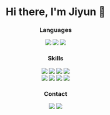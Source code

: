 <h1 align="center"><b> Hi there, I'm Jiyun 👋  </b></h3>

<h3 align="center"><b> Languages </b></h3>
<p align="center">
<img src="https://img.shields.io/badge/python-3670A0?style=flat&logo=python&logoColor=ffdd54"/>
<img src= "https://img.shields.io/badge/java-%23ED8B00.svg?style=flat&logo=openjdk&logoColor=white"/>                                                                                    
<img src="https://img.shields.io/badge/c++-%2300599C.svg?style=flat&logo=c%2B%2B&logoColor=white"/>                                                                                                        
</p>

<h3 align="center"><b> Skills </b></h3>
<p align="center">
<img src="https://img.shields.io/badge/python-3670A0?style=flat&logo=python&logoColor=ffdd54"/>
<img src= "https://img.shields.io/badge/java-%23ED8B00.svg?style=flat&logo=openjdk&logoColor=white"/>                                                                                    
<img src="https://img.shields.io/badge/c++-%2300599C.svg?style=flat&logo=c%2B%2B&logoColor=white"/>   
<img src= "https://img.shields.io/badge/TensorFlow-%23FF6F00.svg?style=flat&logo=TensorFlow&logoColor=white"/>
    <br>
<img src ="https://img.shields.io/badge/scikit--learn-%23F7931E.svg?style=flat&logo=scikit-learn&logoColor=white"/>
<img src= "https://img.shields.io/badge/PyTorch-%23EE4C2C.svg?style=flat&logo=PyTorch&logoColor=white"/>
<img src ="https://img.shields.io/badge/spring-%236DB33F.svg?style=flat&logo=spring&logoColor=white"/>
<img src = "https://img.shields.io/badge/mysql-%2300f.svg?style=flat&logo=mysql&logoColor=white"/>
</p>

<h3 align="center"><b> Contact </b></h3>
<p align="center">
<a href="mailto:jiyunbae36@gmail.com"><img src="https://img.shields.io/badge/Gmail-D14836?style=flat&logo=gmail&logoColor=white&link=mailto:jiyunbae36@gmail.com"/></a>
<a herf="https://www.linkedin.com/in/jiyun-bae-33568221a/"><img src="https://img.shields.io/badge/linkedin-%230077B5.svg?style=flat&logo=linkedin&logoColor=white"/></a>
<a href
</p>
                                                                                                                                                   

<!--
**jiyunBae007/jiyunBae007** is a ✨ _special_ ✨ repository because its `README.md` (this file) appears on your GitHub profile.

Here are some ideas to get you started:

- 🔭 I’m currently working on ...
- 🌱 I’m currently learning ...
- 👯 I’m looking to collaborate on ...
- 🤔 I’m looking for help with ...
- 💬 Ask me about ...
- 📫 How to reach me: ...
- 😄 Pronouns: ...
- ⚡ Fun fact: ...
-->
